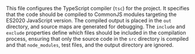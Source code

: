 This file configures the TypeScript compiler (`tsc`) for the project. It specifies that the code should be compiled to CommonJS modules targeting the ES2020 JavaScript version. The compiled output is placed in the `out` directory, and source maps are generated for debugging. The `include` and `exclude` properties define which files should be included in the compilation process, ensuring that only the source code in the `src` directory is compiled and that `node_modules`, test files, and the output directory are ignored.